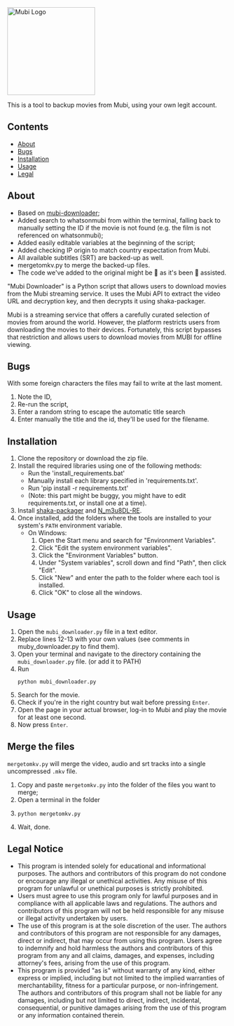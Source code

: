 <img src="https://mubi.com/MUBI-logo.png" alt="Mubi Logo" width="200"/>

This is a tool to backup movies from Mubi, using your own legit account.

## Contents
- [About](#about)
- [Bugs](#bugs)
- [Installation](#installation)
- [Usage](#usage)
- [Legal](#legal-notice)

## About
- Based on [mubi-downloader](https://github.com/NDDDDDDDDD/mubi-downloader);
- Added search to whatsonmubi from within the terminal, falling back to manually setting the ID if the movie is not found (e.g. the film is not referenced on whatsonmubi);
- Added easily editable variables at the beginning of the script;
- Added checking IP origin to match country expectation from Mubi.
- All available subtitles (SRT) are backed-up as well.
- mergetomkv.py to merge the backed-up files.
- The code we've added to the original might be 💩 as it's been 🤖 assisted.

"Mubi Downloader" is a Python script that allows users to download movies from the Mubi streaming service. It uses the Mubi API to extract the video URL and decryption key, and then decrypts it using shaka-packager.

Mubi is a streaming service that offers a carefully curated selection of movies from around the world. However, the platform restricts users from downloading the movies to their devices. Fortunately, this script bypasses that restriction and allows users to download movies from MUBI for offline viewing.

## Bugs
With some foreign characters the files may fail to write at the last moment.
 1. Note the ID,
 2. Re-run the script,
 3. Enter a random string to escape the automatic title search
 4. Enter manually the title and the id, they'll be used for the filename.

## Installation
1. Clone the repository or download the zip file.
2. Install the required libraries using one of the following methods:
    * Run the 'install_requirements.bat'
    * Manually install each library specified in 'requirements.txt'.
    * Run 'pip install -r requirements.txt'
    * (Note: this part might be buggy, you might have to edit requirements.txt, or install one at a time).
4. Install [shaka-packager](https://github.com/shaka-project/shaka-packager/releases/tag/v2.6.1) and [N_m3u8DL-RE](https://github.com/nilaoda/N_m3u8DL-RE/releases).
5. Once installed, add the folders where the tools are installed to your system's `PATH` environment variable. 
   - On Windows:
     1. Open the Start menu and search for "Environment Variables".
     2. Click "Edit the system environment variables".
     3. Click the "Environment Variables" button.
     4. Under "System variables", scroll down and find "Path", then click "Edit".
     5. Click "New" and enter the path to the folder where each tool is installed.
     6. Click "OK" to close all the windows.

## Usage
1. Open the `mubi_downloader.py` file in a text editor.
2. Replace lines 12-13 with your own values (see comments in muby_downloader.py to find them).
4. Open your terminal and navigate to the directory containing the `mubi_downloader.py` file. (or add it to PATH)
5. Run
    ```
    python mubi_downloader.py
    ```
7. Search for the movie.
8. Check if you're in the right country but wait before pressing `Enter`.
9. Open the page in your actual browser, log-in to Mubi and play the movie for at least one second.
10. Now press `Enter`.

## Merge the files
`mergetomkv.py` will merge the video, audio and srt tracks into a single uncompressed `.mkv` file.
1. Copy and paste `mergetomkv.py` into the folder of the files you want to merge;
2. Open a terminal in the folder
3.  ```
    python mergetomkv.py
    ```
4. Wait, done.

## Legal Notice
- This program is intended solely for educational and informational purposes. The authors and contributors of this program do not condone or encourage any illegal or unethical activities. Any misuse of this program for unlawful or unethical purposes is strictly prohibited.
- Users must agree to use this program only for lawful purposes and in compliance with all applicable laws and regulations. The authors and contributors of this program will not be held responsible for any misuse or illegal activity undertaken by users.
- The use of this program is at the sole discretion of the user. The authors and contributors of this program are not responsible for any damages, direct or indirect, that may occur from using this program. Users agree to indemnify and hold harmless the authors and contributors of this program from any and all claims, damages, and expenses, including attorney's fees, arising from the use of this program.
- This program is provided "as is" without warranty of any kind, either express or implied, including but not limited to the implied warranties of merchantability, fitness for a particular purpose, or non-infringement. The authors and contributors of this program shall not be liable for any damages, including but not limited to direct, indirect, incidental, consequential, or punitive damages arising from the use of this program or any information contained therein.
